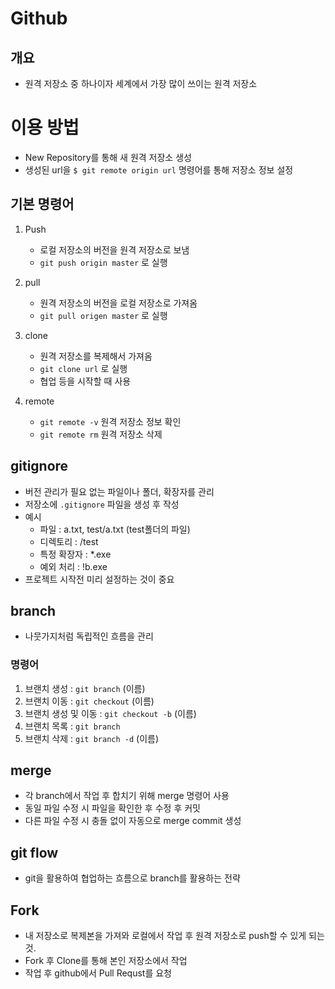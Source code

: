 # Github

## 개요
- 원격 저장소 중 하나이자 세계에서 가장 많이 쓰이는 원격 저장소

# 이용 방법

- New Repository를 통해 새 원격 저장소 생성
- 생성된 url을 `$ git remote origin url` 명령어를 통해 저장소 정보 설정

## 기본 명령어

1. Push

    - 로컬 저장소의 버전을 원격 저장소로 보냄
    - `git push origin master` 로 실행

2. pull

    - 원격 저장소의 버전을 로컬 저장소로 가져옴
    - `git pull origen master` 로 실행

3. clone

   - 원격 저장소를 복제해서 가져옴
   - `git clone url` 로 실행
   - 협업 등을 시작할 때 사용

4. remote

   - `git remote -v` 원격 저장소 정보 확인
   - `git remote rm` 원격 저장소 삭제

## gitignore

- 버전 관리가 필요 없는 파일이나 폴더, 확장자를 관리
- 저장소에 `.gitignore` 파일을 생성 후 작성
- 예시
  - 파일 : a.txt, test/a.txt (test폴더의 파일)
  - 디렉토리 : /test
  - 특정 확장자 : *.exe
  - 예외 처리 : !b.exe
- 프로젝트 시작전 미리 설정하는 것이 중요

## branch

- 나뭇가지처럼 독립적인 흐름을 관리

### 명령어

  1. 브랜치 생성 : `git branch` (이름)
  2. 브랜치 이동 : `git checkout` (이름)
  3. 브랜치 생성 및 이동 : `git checkout -b` (이름)
  4. 브랜치 목록 : `git branch`
  5. 브랜치 삭제 : `git branch -d` (이름)

## merge

- 각 branch에서 작업 후 합치기 위해 merge 명령어 사용
- 동일 파일 수정 시 파일을 확인한 후 수정 후 커밋
- 다른 파일 수정 시 충돌 없이 자동으로 merge commit 생성

## git flow

- git을 활용하여 협업하는 흐름으로 branch를 활용하는 전략

## Fork

- 내 저장소로 복제본을 가져와 로컬에서 작업 후 원격 저장소로 push할 수 있게 되는 것.
- Fork 후 Clone를 통해 본인 저장소에서 작업
- 작업 후 github에서 Pull Requst를 요청